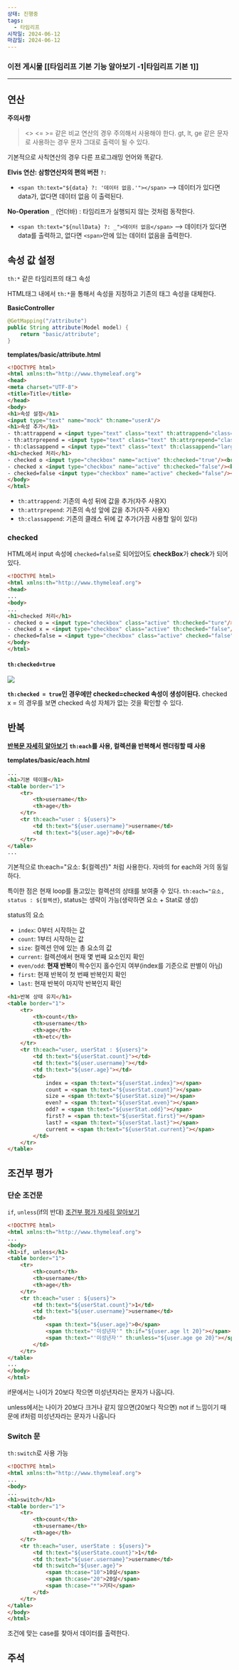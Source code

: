 ```yaml
---
상태: 진행중
tags:
  - 타임리프
시작일: 2024-06-12
마감일: 2024-06-12
---
```

### 이전 게시물 [[타임리프 기본 기능 알아보기 -1|타임리프 기본 1]]
---
## 연산

**주의사항**
><> <= >= 같은 비교 연산의 경우 주의해서 사용해야 한다.
>gt, lt, ge 같은 문자로 사용하는 경우 문자 그대로 출력이 될 수 있다.

기본적으로 사칙연산의 경우 다른 프로그래밍 언어와 똑같다.

**Elvis 연산: 삼항연산자의 편의 버전**
`?:`
- `<span th:text="${data} ?: '데이터 없음.'"></span>`  --> 데이터가 있다면 data가, 없다면 데이터 없음 이 출력된다.

**No-Operation**
`_` (언더바) : 타임리프가 실행되지 않는 것처럼 동작한다.
- `<span th:text="${nullData} ?: _">데이터 없음</span>`  --> 데이터가 있다면 data를 출력하고, 없다면 `<span>`안에 있는 데이터 없음을 출력한다.

## 속성 값 설정
`th:*` 같은 타임리프의 태그 속성

HTML태그 내에서 `th:*`을 통해서 속성을 지정하고 기존의 태그 속성을 대체한다.

**BasicController**
```java
@GetMapping("/attribute")  
public String attribute(Model model) {  
	return "basic/attribute";  
}
```

**templates/basic/attribute.html**
```html
<!DOCTYPE html>  
<html xmlns:th="http://www.thymeleaf.org">  
<head>  
<meta charset="UTF-8">  
<title>Title</title>  
</head>  
<body>  
<h1>속성 설정</h1>  
<input type="text" name="mock" th:name="userA"/>  
<h1>속성 추가</h1>  
- th:attrappend = <input type="text" class="text" th:attrappend="class='large'"/><br/>  
- th:attrprepend = <input type="text" class="text" th:attrprepend="class='large'"/><br/>  
- th:classappend = <input type="text" class="text" th:classappend="large"/><br/>  
<h1>checked 처리</h1>  
- checked o <input type="checkbox" name="active" th:checked="true"/><br/>  
- checked x <input type="checkbox" name="active" th:checked="false"/><br/>  
- checked=false <input type="checkbox" name="active" checked="false"/><br/>  
</body>  
</html>
```
- `th:attrappend`: 기존의 속성 뒤에 값을 추가(자주 사용X)
- `th:attrprepend`: 기존의 속성 앞에 값을 추가(자주 사용X)
- `th:classappend`: 기존의 클래스 뒤에 값 추가(가끔 사용할 일이 있다)

### checked
HTML에서 input 속성에 `checked=false`로 되어있어도 **checkBox**가 **check**가 되어있다.

```html
<!DOCTYPE html>  
<html xmlns:th="http://www.thymeleaf.org">  
<head>  
...
<body>  
...
<h1>checked 처리</h1>  
- checked o = <input type="checkbox" class="active" th:checked="ture"/></br>  
- checked x = <input type="checkbox" class="active" th:checked="false"/></br>  
- checked=false = <input type="checkbox" class="active" checked="false"/>  
</body>  
</html>
```
#### `th:checked=true`
![](https://i.imgur.com/PRRLvmi.png)

**`th:checked = true`인 경우에만 checked=checked 속성이 생성이된다.**
checked x = 의 경우를 보면 checked 속성 자체가 없는 것을 확인할 수 있다.

## 반복
**[반복문 자세히 알아보기](https://www.thymeleaf.org/doc/tutorials/3.0/usingthymeleaf.html#using-theach)**
**`th:each`를 사용, 컬렉션을 반복해서 렌더링할 때 사용**

**templates/basic/each.html**
```html
...
<h1>기본 테이블</h1>  
<table border="1">  
	<tr>  
		<th>username</th>  
		<th>age</th>  
	</tr>  
	<tr th:each="user : ${users}">  
		<td th:text="${user.username}">username</td>  
		<td th:text="${user.age}">0</td>  
	</tr>  
</table>
...
```

기본적으로 th:each="요소: ${컬렉션}" 처럼 사용한다. 자바의 for each와 거의 동일하다.

특이한 점은 현재 loop를 돌고있는 컬렉션의 상태를 보여줄 수 있다.
`th:each="요소, status : ${컬렉션}`, status는 생략이 가능(생략하면 요소 + Stat로 생성)

status의 요소
- `index`: 0부터 시작하는 값
- `count`: 1부터 시작하는 값
- `size`: 컬렉션 안에 있는 총 요소의 값
- `current`: 컬렉션에서 현재 몇 번째 요소인지 확인
- `even/odd`: **현재 반복**이 짝수인지 홀수인지 여부(index를 기준으로 판별이 아님)
- `first`: 현재 반복이 첫 번째 반복인지 확인
- `last`: 현재 반복이 마지막 반복인지 확인

```html
<h1>반복 상태 유지</h1>  
<table border="1">  
	<tr>  
		<th>count</th>  
		<th>username</th>  
		<th>age</th>  
		<th>etc</th>  
	</tr>  
	<tr th:each="user, userStat : ${users}">  
		<td th:text="${userStat.count}"></td>  
		<td th:text="${user.username}"></td>  
		<td th:text="${user.age}"></td>  
		<td>
			index = <span th:text="${userStat.index}"></span>  
			count = <span th:text="${userStat.count}"></span>  
			size = <span th:text="${userStat.size}"></span>  
			even? = <span th:text="${userStat.even}"></span>  
			odd? = <span th:text="${userStat.odd}"></span>  
			first? = <span th:text="${userStat.first}"></span>  
			last? = <span th:text="${userStat.last}"></span>  
			current = <span th:text="${userStat.current}"></span>  
		</td>  
	</tr>  
</table>
```

## 조건부 평가

### 단순 조건문
`if`, `unless`(if의 반대)
[조건부 평가 자세히 알아보기](https://www.thymeleaf.org/doc/tutorials/3.0/usingthymeleaf.html#conditional-evaluation)

```html
<!DOCTYPE html>  
<html xmlns:th="http://www.thymeleaf.org">  
...
<body>  
<h1>if, unless</h1>  
<table border="1">  
	<tr>  
		<th>count</th>  
		<th>username</th>  
		<th>age</th>  
	</tr>  
	<tr th:each="user : ${users}">  
		<td th:text="${userStat.count}">1</td>  
		<td th:text="${user.username}">username</td>  
		<td>  
			<span th:text="${user.age}">0</span>  
			<span th:text="'미성년자'" th:if="${user.age lt 20}"></span>  
			<span th:text="'미성년자'" th:unless="${user.age ge 20}"></span>  
		</td>  
	</tr>  
</table>  
...
</body>  
</html>
```

if문에서는 나이가 20보다 작으면 미성년자라는 문자가 나옵니다.

unless에서는 나이가 20보다 크거나 같지 않으면(20보다 작으면) not if 느낌이기 때문에 if처럼 미성년자라는 문자가 나옵니다

### Switch 문
`th:switch`로 사용 가능
```html
<!DOCTYPE html>  
<html xmlns:th="http://www.thymeleaf.org">  
...
<body>  
...
<h1>switch</h1>  
<table border="1">  
	<tr>  
		<th>count</th>  
		<th>username</th>  
		<th>age</th>  
	</tr>  
	<tr th:each="user, userState : ${users}">  
		<td th:text="${userState.count}">1</td>  
		<td th:text="${user.username}">username</td>  
		<td th:switch="${user.age}">  
			<span th:case="10">10살</span>  
			<span th:case="20">20살</span>  
			<span th:case="*">기타</span>  
		</td>  
	</tr>  
</table>  
</body>  
</html>
```

조건에 맞는 case를 찾아서 데이터를 출력한다.

## 주석
